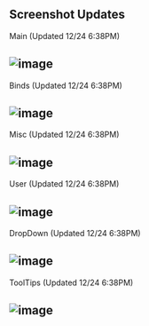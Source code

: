 Screenshot Updates
---------------------------------------------------------------------------------------------------------------
 Main (Updated 12/24 6:38PM)

![image](https://user-images.githubusercontent.com/83477843/147376195-d69a56e9-8f35-433d-aa67-e3a398397cec.png)
---------------------------------------------------------------------------------------------------------------
 Binds (Updated 12/24 6:38PM)

![image](https://user-images.githubusercontent.com/83477843/147376212-3165d308-da47-472d-8c11-aac3a035d457.png)
---------------------------------------------------------------------------------------------------------------
 Misc (Updated 12/24 6:38PM)

![image](https://user-images.githubusercontent.com/83477843/147376213-ff5c3360-d1d7-4d0d-a4d0-6ebe966d218d.png)
---------------------------------------------------------------------------------------------------------------
 User (Updated 12/24 6:38PM)

![image](https://user-images.githubusercontent.com/83477843/147376217-b9c8b1d3-38da-4b83-a554-41b5a4dab3d3.png)
---------------------------------------------------------------------------------------------------------------
 DropDown (Updated 12/24 6:38PM)

![image](https://user-images.githubusercontent.com/83477843/147376202-9732452e-bee3-4606-ac01-a0f23450e17a.png)
---------------------------------------------------------------------------------------------------------------
 ToolTips (Updated 12/24 6:38PM)

![image](https://user-images.githubusercontent.com/83477843/147376205-bfe6f61b-e8d9-4d05-ad02-9554c0791c41.png)
---------------------------------------------------------------------------------------------------------------
